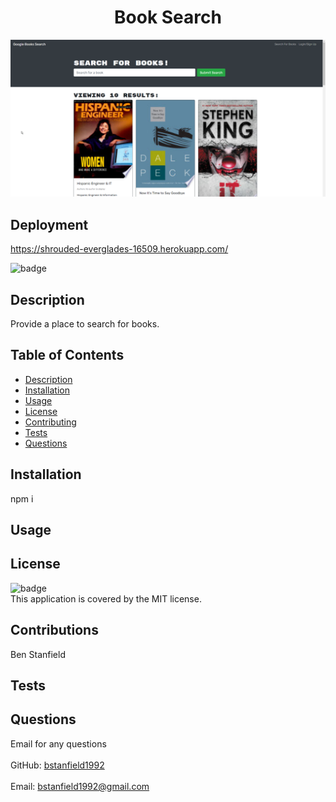 
<h1 align="center">Book Search</h1>

![Screenshot](./ScreenShot.png)

## Deployment
https://shrouded-everglades-16509.herokuapp.com/

![badge](https://img.shields.io/badge/license-MIT-brightgreen)<br />
## Description
Provide a place to search for books.  
## Table of Contents
- [Description](#description)
- [Installation](#installation)
- [Usage](#usage)
- [License](#license)
- [Contributing](#contributing)
- [Tests](#tests)
- [Questions](#questions)
## Installation
npm i
## Usage

## License
![badge](https://img.shields.io/badge/license-MIT-brightgreen)
<br />
This application is covered by the MIT license. 
## Contributions
Ben Stanfield
## Tests

## Questions
Email for any questions<br />
<br />
GitHub: [bstanfield1992](https://github.com/bstanfield1992)<br />
<br />
Email: bstanfield1992@gmail.com<br /><br />